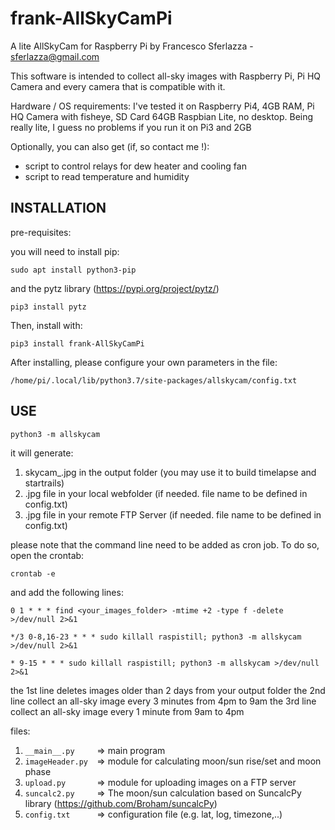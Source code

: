 # frank-AllSkyCamPi
A lite AllSkyCam for Raspberry Pi
by Francesco Sferlazza - sferlazza@gmail.com

This software is intended to collect all-sky images with Raspberry Pi, Pi HQ Camera and every camera that is compatible with it.

Hardware / OS requirements: 
I've tested it on Raspberry Pi4, 4GB RAM, Pi HQ Camera with fisheye, SD Card 64GB
Raspbian Lite, no desktop.
Being really lite, I guess no problems if you run it on Pi3 and 2GB

Optionally, you can also get (if, so contact me !):
- script to control relays for dew heater and cooling fan
- script to read temperature and humidity 

## INSTALLATION

pre-requisites:

you will need to install pip:

`sudo apt install python3-pip`

and the pytz library (https://pypi.org/project/pytz/)

`pip3 install pytz` 

Then, install with:

`pip3 install frank-AllSkyCamPi`

After installing, please configure your own parameters in the file:

`/home/pi/.local/lib/python3.7/site-packages/allskycam/config.txt`

## USE

`python3 -m allskycam` 

it will generate:
1) skycam_<timestamp>.jpg in the output folder (you may use it to build timelapse and startrails)
2) .jpg file in your local webfolder (if needed. file name to be defined in config.txt)
3) .jpg file in your remote FTP Server (if needed. file name to be defined in config.txt)

please note that the command line need to be added as cron job. 
To do so, open the crontab:

`crontab -e`

and add the following lines:

`0 1 * * * find <your_images_folder> -mtime +2 -type f -delete >/dev/null 2>&1`

`*/3 0-8,16-23 * * * sudo killall raspistill; python3 -m allskycam >/dev/null 2>&1`

`* 9-15 * * * sudo killall raspistill; python3 -m allskycam >/dev/null 2>&1`

the 1st line deletes images older than 2 days from your output folder
the 2nd line collect an all-sky image every 3 minutes from 4pm to 9am
the 3rd line collect an all-sky image every 1 minute from 9am to 4pm

files:

1) `__main__.py     `=> main program
2) `imageHeader.py  `=> module for calculating moon/sun rise/set and moon phase 
3) `upload.py       `=> module for uploading images on a FTP server
4) `suncalc2.py     `=> The moon/sun calculation based on SuncalcPy library (https://github.com/Broham/suncalcPy) 
5) `config.txt      `=> configuration file (e.g. lat, log, timezone,..)


